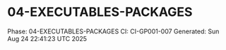 # 04-EXECUTABLES-PACKAGES
Phase: 04-EXECUTABLES-PACKAGES
CI: CI-GP001-007
Generated: Sun Aug 24 22:41:23 UTC 2025
